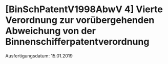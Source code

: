 # [BinSchPatentV1998AbwV 4] Vierte Verordnung zur vorübergehenden Abweichung von der Binnenschifferpatentverordnung

Ausfertigungsdatum: 15.01.2019

 